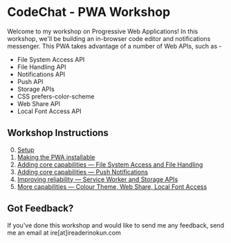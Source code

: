 # CodeChat - PWA Workshop

Welcome to my workshop on Progressive Web Applications! In this workshop, we'll be building an in-browser code editor and notifications messenger. This PWA takes advantage of a number of Web APIs, such as - 

- File System Access API
- File Handling API
- Notifications API
- Push API
- Storage APIs
- CSS prefers-color-scheme
- Web Share API
- Local Font Access API

## Workshop Instructions

0. [Setup](workshop/0-setup/INSTRUCTIONS.md)
1. [Making the PWA installable](workshop/1-installable/INSTRUCTIONS.md)
1. [Adding core capabilities — File System Access and File Handling](workshop/2-file-access/INSTRUCTIONS.md)
1. [Adding core capabilities — Push Notifications](workshop/3-push-notifications/INSTRUCTIONS.md)
1. [Improving reliability — Service Worker and Storage APIs](workshop/4-reliable/INSTRUCTIONS.md)
1. [More capabilities — Colour Theme, Web Share, Local Font Access](workshop/5-more-capabilities/INSTRUCTIONS.md)

## Got Feedback?

If you've done this workshop and would like to send me any feedback, send me an email at ire[at]ireaderinokun.com
